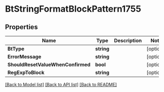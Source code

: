 # BtStringFormatBlockPattern1755

## Properties

Name | Type | Description | Notes
------------ | ------------- | ------------- | -------------
**BtType** | **string** |  | [optional] 
**ErrorMessage** | **string** |  | [optional] 
**ShouldResetValueWhenConfirmed** | **bool** |  | [optional] 
**RegExpToBlock** | **string** |  | [optional] 

[[Back to Model list]](../README.md#documentation-for-models) [[Back to API list]](../README.md#documentation-for-api-endpoints) [[Back to README]](../README.md)


